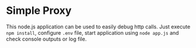 # Simple Proxy

This node.js application can be used to easily debug http calls. Just execute `npm install`, configure `.env` file, start application using `node app.js` and check console outputs or log file.